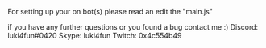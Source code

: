 For setting up your on bot(s) please read an edit the "main.js"

if you have any further questions or you found a bug contact me :)
Discord: luki4fun#0420
Skype: luki4fun
Twitch: 0x4c554b49
